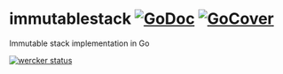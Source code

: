 # immutablestack [![GoDoc](https://godoc.org/github.com/codequest-eu/immutablestack?status.svg)](https://godoc.org/github.com/codequest-eu/immutablestack) [![GoCover](http://gocover.io/_badge/github.com/codequest-eu/immutablestack)](http://gocover.io/github.com/codequest-eu/immutablestack)
Immutable stack implementation in Go

[![wercker status](https://app.wercker.com/status/210226a3e566d2a9c980dab960bcce75/m "wercker status")](https://app.wercker.com/project/bykey/210226a3e566d2a9c980dab960bcce75)

